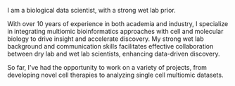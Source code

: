 I am a biological data scientist, with a strong wet lab prior.

With over 10 years of experience in both academia and industry, I specialize in integrating multiomic bioinformatics approaches with cell and molecular biology to drive insight and accelerate discovery. My strong wet lab background and communication skills facilitates effective collaboration between dry lab and wet lab scientists, enhancing data-driven discovery.

So far, I've had the opportunity to work on a variety of projects, from developing novel cell therapies to analyzing single cell multiomic datasets.
